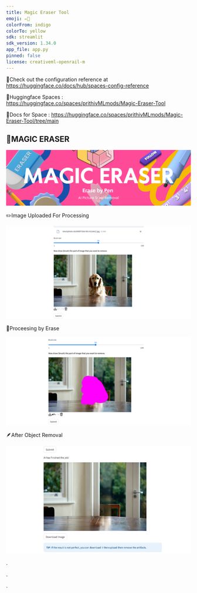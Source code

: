 ```yaml
---
title: Magic Eraser Tool
emoji: ✏️📰
colorFrom: indigo
colorTo: yellow
sdk: streamlit
sdk_version: 1.34.0
app_file: app.py
pinned: false
license: creativeml-openrail-m
---
```



🚀Check out the configuration reference at https://huggingface.co/docs/hub/spaces-config-reference

🚀Huggingface Spaces : https://huggingface.co/spaces/prithivMLmods/Magic-Eraser-Tool

🚀Docs for Space : https://huggingface.co/spaces/prithivMLmods/Magic-Eraser-Tool/tree/main


## 🔮MAGIC ERASER

![alt text](assets/demo.png)

✏️Image Uploaded For Processing

![alt text](assets/1.png)

📰Proceesing by Erase

![alt text](assets/2.png)

🪶After Object Removal

![alt text](assets/3.png)

.

.

.

